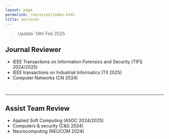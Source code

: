 ```yaml
---
layout: page
permalink: /services/index.html
title: Services
---
```


> Update: 14th Feb 2025

## Journal Reviewer

- IEEE Transactions on Information Forensics and Security (TIFS 2024/2025)
- IEEE transactions on Industrial Informatics (TII 2025)
- Computer Networks (CN 2024)
<br>

---
## Assist Team Review

- Applied Soft Computing (ASOC 2024/2025)
- Computers & security (C&S 2024)
- Neurocomputing (NEUCOM 2024)
<br>
